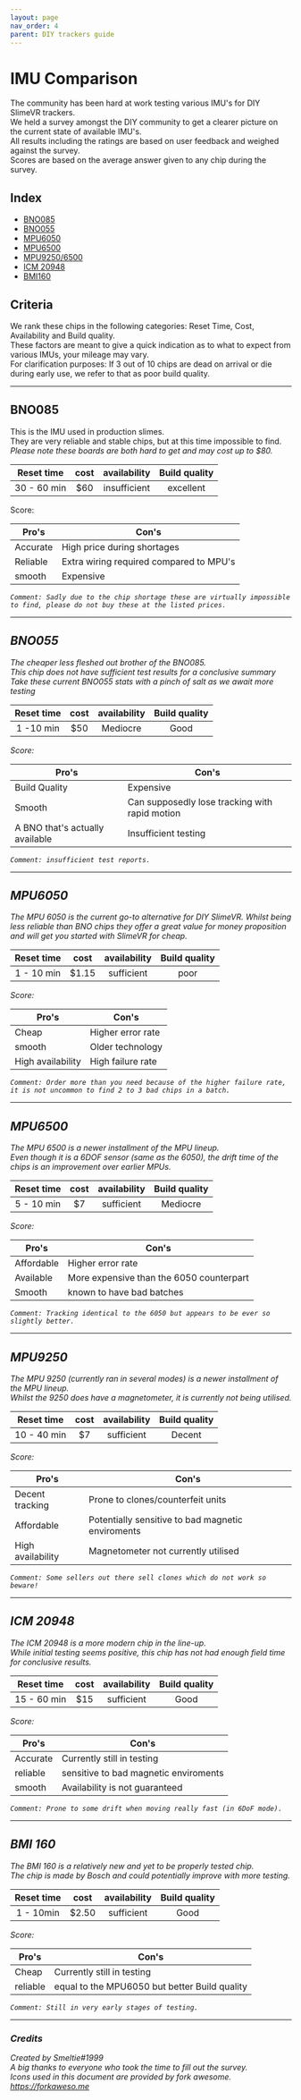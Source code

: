 ```yaml
---
layout: page
nav_order: 4
parent: DIY trackers guide
---
```


<head>
<link rel="stylesheet" href="https://cdn.jsdelivr.net/npm/fork-awesome@1.2.0/css/fork-awesome.min.css" integrity="sha256-XoaMnoYC5TH6/+ihMEnospgm0J1PM/nioxbOUdnM8HY=" crossorigin="anonymous">
</head>

# IMU Comparison 
The community has been hard at work testing various IMU's for DIY SlimeVR trackers.  
We held a survey amongst the DIY community to get a clearer picture on the current state of available IMU's.  
All results including the ratings are based on user feedback and weighed against the survey.  
Scores are based on the average answer given to any chip during the survey.

## Index
- [BNO085](#bno085)
- [BNO055](#bno055)
- [MPU6050](#mpu6050)
- [MPU6500](#mpu6500)
- [MPU9250/6500](#mpu92506500)
- [ICM 20948](#icm20948)
- [BMI160](#bmi-160)

## Criteria
We rank these chips in the following categories: Reset Time, Cost, Availability and Build quality.  
These factors are meant to give a quick indication as to what to expect from various IMUs, your mileage may vary.   
For clarification purposes: 
If 3 out of 10 chips are dead on arrival or die during early use, we refer to that as poor build quality.

---
## BNO085  
This is the IMU used in production slimes.  
They are very reliable and stable chips, but at this time impossible to find.  
*Please note these boards are both hard to get and may cost up to $80.*  

|Reset time |cost |availability|Build quality|  
|:---------:|:---:|:----------:|:---------:|
|30 - 60 min|$60  |insufficient|excellent  |  
Score: <i class="fa fa-star"></i><i class="fa fa-star"></i><i class="fa fa-star"></i><i class="fa fa-star"></i><i class="fa fa-star-half-o">

|Pro's         |Con's                                  |
|--------------|---------------------------------------|
|Accurate      |High price during shortages            |
|Reliable      |Extra wiring required compared to MPU's|
|smooth        |Expensive                              |

`Comment: Sadly due to the chip shortage these are virtually impossible to find, please do not buy these at the listed prices.`

---
## BNO055  
The cheaper less fleshed out brother of the BNO085.  
*This chip does not have sufficient test results for a conclusive summary*  
*Take these current BNO055 stats with a pinch of salt as we await more testing*      

|Reset time |cost |availability|Build quality|  
|:---------:|:---:|:----------:|:-----------:|
|1 -10 min  |$50  |Mediocre    |Good         |  
Score: <i class="fa fa-star"></i><i class="fa fa-star"></i><i class="fa fa-star"></i><i class="fa fa-star-half-o"></i><i class="fa fa-star-o">

|Pro's                          |Con's                                         |
|-------------------------------|----------------------------------------------|
|Build Quality                  |Expensive                                     |
|Smooth                         |Can supposedly lose tracking with rapid motion|
|A BNO that's actually available|Insufficient testing                          |

`Comment: insufficient test reports.`

---
## MPU6050
The MPU 6050 is the current go-to alternative for DIY SlimeVR. 
Whilst being less reliable than BNO chips they offer a great value for money proposition and will get you started with SlimeVR for cheap.  

|Reset time |cost |availability|Build quality|  
|:---------:|:---:|:----------:|:---------:|
|1 - 10 min |$1.15 |sufficient |poor   |
Score: <i class="fa fa-star"></i><i class="fa fa-star"></i><i class="fa fa-star-half-o"></i><i class="fa fa-star-o"></i><i class="fa fa-star-o" ></i>

|Pro's            |Con's            |
|----------------|-----------------|
|Cheap            |Higher error rate|
|smooth           |Older technology |
|High availability|High failure rate|

`Comment: Order more than you need because of the higher failure rate, it is not uncommon to find 2 to 3 bad chips in a batch.`

---
## MPU6500  
The MPU 6500 is a newer installment of the MPU lineup.  
Even though it is a 6DOF sensor (same as the 6050), the drift time of the chips is an improvement over earlier MPUs.   

|Reset time |cost |availability|Build quality|  
|:---------:|:---:|:----------:|:-----------:|
|5 - 10 min |$7   |sufficient  |Mediocre     |  
Score: <i class="fa fa-star"></i><i class="fa fa-star"></i><i class="fa fa-star"></i><i class="fa fa-star-o" ></i><i class="fa fa-star-o" ></i>

|Pro's            |Con's                                   |
|-----------------|----------------------------------------|
|Affordable       |Higher error rate                       |
|Available        |More expensive than the 6050 counterpart|
|Smooth           |known to have bad batches               |

`Comment: Tracking identical to the 6050 but appears to be ever so slightly better.`

---
## MPU9250  
The MPU 9250 (currently ran in several modes) is a newer installment of the MPU lineup.  
Whilst the 9250 does have a magnetometer, it is currently not being utilised.  

|Reset time |cost |availability|Build quality|  
|:---------:|:---:|:----------:|:---------:|
|10 - 40 min|$7   |sufficient  |Decent     |  
Score: <i class="fa fa-star"></i><i class="fa fa-star"></i><i class="fa fa-star"></i><i class="fa fa-star-o" ></i><i class="fa fa-star-o" ></i>

|Pro's            |Con's                                            |
|-----------------|-------------------------------------------------|
|Decent tracking  |Prone to clones/counterfeit units                |
|Affordable       |Potentially sensitive to bad magnetic enviroments|
|High availability|Magnetometer not currently utilised             |

`Comment: Some sellers out there sell clones which do not work so beware!`

---
## ICM 20948
The ICM 20948 is a more modern chip in the line-up.  
While initial testing seems positive, this chip has not had enough field time for conclusive results.  

|Reset time |cost |availability|Build quality|  
|:---------:|:---:|:----------:|:---------:|
|15 - 60 min|$15  |sufficient  |Good       |  
Score: <i class="fa fa-star"></i><i class="fa fa-star"></i><i class="fa fa-star"></i><i class="fa fa-star"></i><i class="fa fa-star-half-o"></i>

|Pro's            |Con's                                |
|-----------------|-------------------------------------|
|Accurate         |Currently still in testing           |
|reliable         |sensitive to bad magnetic enviroments|
|smooth           |Availability is not guaranteed       |  

`Comment: Prone to some drift when moving really fast (in 6DoF mode).`

---
## BMI 160
The BMI 160 is a relatively new and yet to be properly tested chip.  
The chip is made by Bosch and could potentially improve with more testing.  


|Reset time |cost |availability|Build quality|  
|:---------:|:---:|:----------:|:---------:|
|1 - 10min  |$2.50|sufficient  |Good       |  
Score: <i class="fa fa-star"></i><i class="fa fa-star"></i><i class="fa fa-star-half-o"></i><i class="fa fa-star-o"></i><i class="fa fa-star-o" ></i>

|Pro's            |Con's                                            |
|-----------------|-------------------------------------------------|
|Cheap            |Currently still in testing                       |
|reliable         |equal to the MPU6050 but better Build quality      |

`Comment: Still in very early stages of testing.`

---
### Credits
*Created by Smeltie#1999*  
A big thanks to everyone who took the time to fill out the survey.    
Icons used in this document are provided by fork awesome.  
*https://forkaweso.me*